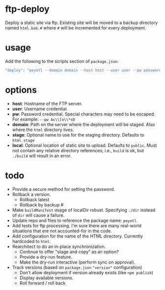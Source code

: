 # ftp-deploy

Deploy a static site via ftp.
Existing site will be moved to a backup directory named `html.bak.#` where `#` will be incremented for every deployment.

# usage

Add the following to the scripts section of `package.json`:

```javascript
"deploy": "peyotl --domain domain --host host --user user --pw password [--stage stage] [--local local]"
```

# options

- **host**: Hostname of the FTP server.
- **user**: Username credential.
- **pw**: Password credential. Special characters may need to be escaped. For example: `--pw Ac\\[o\\*sD`
- **domain**: Path on the server where the deployment will be staged. Also where the `html` directory lives.
- **stage**: Optional name to use for the staging directory. Defaults to `html.stage`
- **local**: Optional location of static site to upload. Defaults to `public`. Must not contain any relative directory references; i.e., `build` is ok, but `./build` will result in an error.

# todo

- Provide a secure method for setting the password.
- Rollback a version.
  - Rollback latest
  - Rollback by backup #
- Make `buildManifest` usage of localDir robust. Specifying `./dir` instead of `dir` will cause a failure.
- Update repo and files to reference the package name: `peyotl`.
- Add tests for ftp processing. I'm sure there are many real-world situations that ere not accounted-for in the code.
- Add configuration for the name of the HTML directory. Currently hardcoded to `html`.
- Rearchitect to do an in-place synchronization.
  - Continue to offer "stage and copy" as an option?
  - Provide a dry-run feature.
  - Make the dry-run interactive (perform sync on approval).
- Track versions (based on `package.json` `"version"` configuration)
  - Don't allow deployment if version already exists (like `npm publish`)
  - Display available versions.
  - Roll forward / roll back